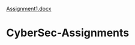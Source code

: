 [Assignment1.docx](https://github.com/Pratham2011/CyberSec-Assignments/files/7021979/Assignment1.docx)
# CyberSec-Assignments
